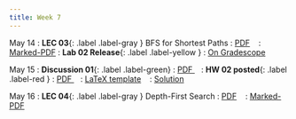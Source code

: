 ```yaml
---
title: Week 7
---
```


May 14
: **LEC 03**{: .label .label-gray } BFS for Shortest Paths
  : [PDF](lectures/03-time-complexity-p2/Lec03.pdf) &nbsp;&nbsp;
  : [Marked-PDF](lectures/03-time-complexity-p2/Lec03-marked.pdf)
: **Lab 02 Release**{: .label .label-yellow } 
  : [On Gradescope](#)

May 15
: **Discussion 01**{: .label .label-green}
  : [PDF ](discussion/discussion-01.pdf) &nbsp;&nbsp;
: **HW 02 posted**{: .label .label-red }
  : [PDF ](homeworks/HW02/HW02.pdf) &nbsp;&nbsp;
  : [LaTeX template](homeworks/HW02/template.zip) &nbsp;&nbsp;
  : [Solution](#)

May 16
: **LEC 04**{: .label .label-gray } Depth-First Search
  : [PDF](lectures/04-avg-case/Lec04.pdf) &nbsp;&nbsp;
  : [Marked-PDF](lectures/04-avg-case/Lec04-marked.pdf)

